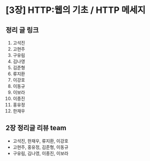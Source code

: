 # [3장] HTTP:웹의 기초 / HTTP 메세지

## 정리 글 링크

1. 고석진
2. 고현주
3. 구유림
4. 김나영
5. 김준형
6. 류지환
7. 이강호
8. 이동규
9. 이보라
10. 이종진
11. 홍유정
12. 한재우

## 2장 정리글 리뷰 team
- 고석진, 한재우, 류지환, 이강호
- 고현주, 홍유정, 김준형, 이동규
- 구유림, 김나영, 이종진, 이보라
